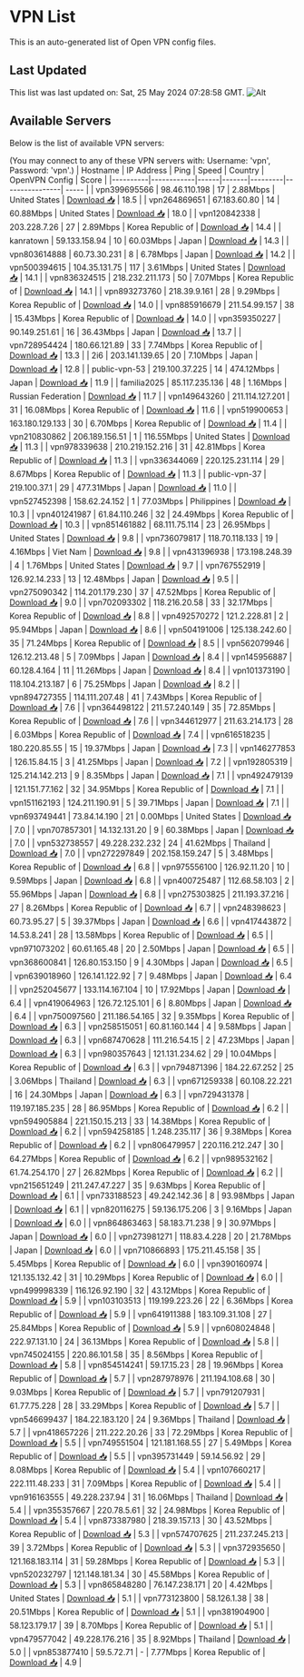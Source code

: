 # VPN List

This is an auto-generated list of Open VPN config files.

## Last Updated

This list was last updated on: Sat, 25 May 2024 07:28:58 GMT.
![Alt](https://repobeats.axiom.co/api/embed/186b98318ef1479477931607c1ad7d823f12451f.svg "Repobeats analytics image")

## Available Servers

Below is the list of available VPN servers:

(You may connect to any of these VPN servers with: Username: 'vpn', Password: 'vpn'.)
| Hostname | IP Address | Ping | Speed | Country | OpenVPN Config | Score |
|----------|------------|------|-------|---------|----------------| ----- |
| vpn399695566 | 98.46.110.198 | 17 | 2.88Mbps | United States | [Download 📥](./configs/server_0_US.ovpn) | 18.5 |
| vpn264869651 | 67.183.60.80 | 14 | 60.88Mbps | United States | [Download 📥](./configs/server_1_US.ovpn) | 18.0 |
| vpn120842338 | 203.228.7.26 | 27 | 2.89Mbps | Korea Republic of | [Download 📥](./configs/server_2_KR.ovpn) | 14.4 |
| kanratown | 59.133.158.94 | 10 | 60.03Mbps | Japan | [Download 📥](./configs/server_3_JP.ovpn) | 14.3 |
| vpn803614888 | 60.73.30.231 | 8 | 6.78Mbps | Japan | [Download 📥](./configs/server_4_JP.ovpn) | 14.2 |
| vpn500394615 | 104.35.131.75 | 117 | 3.61Mbps | United States | [Download 📥](./configs/server_5_US.ovpn) | 14.1 |
| vpn836324515 | 218.232.211.173 | 50 | 7.07Mbps | Korea Republic of | [Download 📥](./configs/server_6_KR.ovpn) | 14.1 |
| vpn893273760 | 218.39.9.161 | 28 | 9.29Mbps | Korea Republic of | [Download 📥](./configs/server_7_KR.ovpn) | 14.0 |
| vpn885916679 | 211.54.99.157 | 38 | 15.43Mbps | Korea Republic of | [Download 📥](./configs/server_8_KR.ovpn) | 14.0 |
| vpn359350227 | 90.149.251.61 | 16 | 36.43Mbps | Japan | [Download 📥](./configs/server_9_JP.ovpn) | 13.7 |
| vpn728954424 | 180.66.121.89 | 33 | 7.74Mbps | Korea Republic of | [Download 📥](./configs/server_10_KR.ovpn) | 13.3 |
| 2i6 | 203.141.139.65 | 20 | 7.10Mbps | Japan | [Download 📥](./configs/server_11_JP.ovpn) | 12.8 |
| public-vpn-53 | 219.100.37.225 | 14 | 474.12Mbps | Japan | [Download 📥](./configs/server_12_JP.ovpn) | 11.9 |
| familia2025 | 85.117.235.136 | 48 | 1.16Mbps | Russian Federation | [Download 📥](./configs/server_13_RU.ovpn) | 11.7 |
| vpn149643260 | 211.114.127.201 | 31 | 16.08Mbps | Korea Republic of | [Download 📥](./configs/server_14_KR.ovpn) | 11.6 |
| vpn519900653 | 163.180.129.133 | 30 | 6.70Mbps | Korea Republic of | [Download 📥](./configs/server_15_KR.ovpn) | 11.4 |
| vpn210830862 | 206.189.156.51 | 1 | 116.55Mbps | United States | [Download 📥](./configs/server_16_US.ovpn) | 11.3 |
| vpn978339638 | 210.219.152.216 | 31 | 42.81Mbps | Korea Republic of | [Download 📥](./configs/server_17_KR.ovpn) | 11.3 |
| vpn336344069 | 220.125.231.114 | 29 | 8.67Mbps | Korea Republic of | [Download 📥](./configs/server_18_KR.ovpn) | 11.3 |
| public-vpn-37 | 219.100.37.1 | 29 | 477.31Mbps | Japan | [Download 📥](./configs/server_19_JP.ovpn) | 11.0 |
| vpn527452398 | 158.62.24.152 | 1 | 77.03Mbps | Philippines | [Download 📥](./configs/server_20_PH.ovpn) | 10.3 |
| vpn401241987 | 61.84.110.246 | 32 | 24.49Mbps | Korea Republic of | [Download 📥](./configs/server_21_KR.ovpn) | 10.3 |
| vpn851461882 | 68.111.75.114 | 23 | 26.95Mbps | United States | [Download 📥](./configs/server_22_US.ovpn) | 9.8 |
| vpn736079817 | 118.70.118.133 | 19 | 4.16Mbps | Viet Nam | [Download 📥](./configs/server_23_VN.ovpn) | 9.8 |
| vpn431396938 | 173.198.248.39 | 4 | 1.76Mbps | United States | [Download 📥](./configs/server_24_US.ovpn) | 9.7 |
| vpn767552919 | 126.92.14.233 | 13 | 12.48Mbps | Japan | [Download 📥](./configs/server_25_JP.ovpn) | 9.5 |
| vpn275090342 | 114.201.179.230 | 37 | 47.52Mbps | Korea Republic of | [Download 📥](./configs/server_26_KR.ovpn) | 9.0 |
| vpn702093302 | 118.216.20.58 | 33 | 32.17Mbps | Korea Republic of | [Download 📥](./configs/server_27_KR.ovpn) | 8.8 |
| vpn492570272 | 121.2.228.81 | 2 | 95.94Mbps | Japan | [Download 📥](./configs/server_28_JP.ovpn) | 8.6 |
| vpn504191006 | 125.138.242.60 | 35 | 71.24Mbps | Korea Republic of | [Download 📥](./configs/server_29_KR.ovpn) | 8.5 |
| vpn562079946 | 126.12.213.48 | 5 | 7.09Mbps | Japan | [Download 📥](./configs/server_30_JP.ovpn) | 8.4 |
| vpn145956887 | 60.128.4.164 | 11 | 11.26Mbps | Japan | [Download 📥](./configs/server_31_JP.ovpn) | 8.4 |
| vpn101373190 | 118.104.213.187 | 6 | 75.25Mbps | Japan | [Download 📥](./configs/server_32_JP.ovpn) | 8.2 |
| vpn894727355 | 114.111.207.48 | 41 | 7.43Mbps | Korea Republic of | [Download 📥](./configs/server_33_KR.ovpn) | 7.6 |
| vpn364498122 | 211.57.240.149 | 35 | 72.85Mbps | Korea Republic of | [Download 📥](./configs/server_34_KR.ovpn) | 7.6 |
| vpn344612977 | 211.63.214.173 | 28 | 6.03Mbps | Korea Republic of | [Download 📥](./configs/server_35_KR.ovpn) | 7.4 |
| vpn616518235 | 180.220.85.55 | 15 | 19.37Mbps | Japan | [Download 📥](./configs/server_36_JP.ovpn) | 7.3 |
| vpn146277853 | 126.15.84.15 | 3 | 41.25Mbps | Japan | [Download 📥](./configs/server_37_JP.ovpn) | 7.2 |
| vpn192805319 | 125.214.142.213 | 9 | 8.35Mbps | Japan | [Download 📥](./configs/server_38_JP.ovpn) | 7.1 |
| vpn492479139 | 121.151.77.162 | 32 | 34.95Mbps | Korea Republic of | [Download 📥](./configs/server_39_KR.ovpn) | 7.1 |
| vpn151162193 | 124.211.190.91 | 5 | 39.71Mbps | Japan | [Download 📥](./configs/server_40_JP.ovpn) | 7.1 |
| vpn693749441 | 73.84.14.190 | 21 | 0.00Mbps | United States | [Download 📥](./configs/server_41_US.ovpn) | 7.0 |
| vpn707857301 | 14.132.131.20 | 9 | 60.38Mbps | Japan | [Download 📥](./configs/server_42_JP.ovpn) | 7.0 |
| vpn532738557 | 49.228.232.232 | 24 | 41.62Mbps | Thailand | [Download 📥](./configs/server_43_TH.ovpn) | 7.0 |
| vpn272297849 | 202.158.159.247 | 5 | 3.48Mbps | Korea Republic of | [Download 📥](./configs/server_44_KR.ovpn) | 6.8 |
| vpn975556100 | 126.92.11.20 | 10 | 9.59Mbps | Japan | [Download 📥](./configs/server_45_JP.ovpn) | 6.8 |
| vpn400725487 | 112.68.58.103 | 2 | 55.96Mbps | Japan | [Download 📥](./configs/server_46_JP.ovpn) | 6.8 |
| vpn275303825 | 211.193.37.216 | 27 | 8.26Mbps | Korea Republic of | [Download 📥](./configs/server_47_KR.ovpn) | 6.7 |
| vpn248398623 | 60.73.95.27 | 5 | 39.37Mbps | Japan | [Download 📥](./configs/server_48_JP.ovpn) | 6.6 |
| vpn417443872 | 14.53.8.241 | 28 | 13.58Mbps | Korea Republic of | [Download 📥](./configs/server_49_KR.ovpn) | 6.5 |
| vpn971073202 | 60.61.165.48 | 20 | 2.50Mbps | Japan | [Download 📥](./configs/server_50_JP.ovpn) | 6.5 |
| vpn368600841 | 126.80.153.150 | 9 | 4.30Mbps | Japan | [Download 📥](./configs/server_51_JP.ovpn) | 6.5 |
| vpn639018960 | 126.141.122.92 | 7 | 9.48Mbps | Japan | [Download 📥](./configs/server_52_JP.ovpn) | 6.4 |
| vpn252045677 | 133.114.167.104 | 10 | 17.92Mbps | Japan | [Download 📥](./configs/server_53_JP.ovpn) | 6.4 |
| vpn419064963 | 126.72.125.101 | 6 | 8.80Mbps | Japan | [Download 📥](./configs/server_54_JP.ovpn) | 6.4 |
| vpn750097560 | 211.186.54.165 | 32 | 9.35Mbps | Korea Republic of | [Download 📥](./configs/server_55_KR.ovpn) | 6.3 |
| vpn258515051 | 60.81.160.144 | 4 | 9.58Mbps | Japan | [Download 📥](./configs/server_56_JP.ovpn) | 6.3 |
| vpn687470628 | 111.216.54.15 | 2 | 47.23Mbps | Japan | [Download 📥](./configs/server_57_JP.ovpn) | 6.3 |
| vpn980357643 | 121.131.234.62 | 29 | 10.04Mbps | Korea Republic of | [Download 📥](./configs/server_58_KR.ovpn) | 6.3 |
| vpn794871396 | 184.22.67.252 | 25 | 3.06Mbps | Thailand | [Download 📥](./configs/server_59_TH.ovpn) | 6.3 |
| vpn671259338 | 60.108.22.221 | 16 | 24.30Mbps | Japan | [Download 📥](./configs/server_60_JP.ovpn) | 6.3 |
| vpn729431378 | 119.197.185.235 | 28 | 86.95Mbps | Korea Republic of | [Download 📥](./configs/server_61_KR.ovpn) | 6.2 |
| vpn594905884 | 221.150.15.213 | 33 | 14.38Mbps | Korea Republic of | [Download 📥](./configs/server_62_KR.ovpn) | 6.2 |
| vpn594258185 | 1.248.235.117 | 36 | 9.38Mbps | Korea Republic of | [Download 📥](./configs/server_63_KR.ovpn) | 6.2 |
| vpn806479957 | 220.116.212.247 | 30 | 64.27Mbps | Korea Republic of | [Download 📥](./configs/server_64_KR.ovpn) | 6.2 |
| vpn989532162 | 61.74.254.170 | 27 | 26.82Mbps | Korea Republic of | [Download 📥](./configs/server_65_KR.ovpn) | 6.2 |
| vpn215651249 | 211.247.47.227 | 35 | 9.63Mbps | Korea Republic of | [Download 📥](./configs/server_66_KR.ovpn) | 6.1 |
| vpn733188523 | 49.242.142.36 | 8 | 93.98Mbps | Japan | [Download 📥](./configs/server_67_JP.ovpn) | 6.1 |
| vpn820116275 | 59.136.175.206 | 3 | 9.16Mbps | Japan | [Download 📥](./configs/server_68_JP.ovpn) | 6.0 |
| vpn864863463 | 58.183.71.238 | 9 | 30.97Mbps | Japan | [Download 📥](./configs/server_69_JP.ovpn) | 6.0 |
| vpn273981271 | 118.83.4.228 | 20 | 21.78Mbps | Japan | [Download 📥](./configs/server_70_JP.ovpn) | 6.0 |
| vpn710866893 | 175.211.45.158 | 35 | 5.45Mbps | Korea Republic of | [Download 📥](./configs/server_71_KR.ovpn) | 6.0 |
| vpn390160974 | 121.135.132.42 | 31 | 10.29Mbps | Korea Republic of | [Download 📥](./configs/server_72_KR.ovpn) | 6.0 |
| vpn499998339 | 116.126.92.190 | 32 | 43.12Mbps | Korea Republic of | [Download 📥](./configs/server_73_KR.ovpn) | 5.9 |
| vpn103103513 | 119.199.223.26 | 22 | 6.36Mbps | Korea Republic of | [Download 📥](./configs/server_74_KR.ovpn) | 5.9 |
| vpn641911388 | 183.109.31.108 | 27 | 25.84Mbps | Korea Republic of | [Download 📥](./configs/server_75_KR.ovpn) | 5.9 |
| vpn608024848 | 222.97.131.10 | 24 | 36.13Mbps | Korea Republic of | [Download 📥](./configs/server_76_KR.ovpn) | 5.8 |
| vpn745024155 | 220.86.101.58 | 35 | 8.56Mbps | Korea Republic of | [Download 📥](./configs/server_77_KR.ovpn) | 5.8 |
| vpn854514241 | 59.17.15.23 | 28 | 19.96Mbps | Korea Republic of | [Download 📥](./configs/server_78_KR.ovpn) | 5.7 |
| vpn287978976 | 211.194.108.68 | 30 | 9.03Mbps | Korea Republic of | [Download 📥](./configs/server_79_KR.ovpn) | 5.7 |
| vpn791207931 | 61.77.75.228 | 28 | 33.29Mbps | Korea Republic of | [Download 📥](./configs/server_80_KR.ovpn) | 5.7 |
| vpn546699437 | 184.22.183.120 | 24 | 9.36Mbps | Thailand | [Download 📥](./configs/server_81_TH.ovpn) | 5.7 |
| vpn418657226 | 211.222.20.26 | 33 | 72.29Mbps | Korea Republic of | [Download 📥](./configs/server_82_KR.ovpn) | 5.5 |
| vpn749551504 | 121.181.168.55 | 27 | 5.49Mbps | Korea Republic of | [Download 📥](./configs/server_83_KR.ovpn) | 5.5 |
| vpn395731449 | 59.14.56.92 | 29 | 8.08Mbps | Korea Republic of | [Download 📥](./configs/server_84_KR.ovpn) | 5.4 |
| vpn107660217 | 222.111.48.233 | 31 | 7.09Mbps | Korea Republic of | [Download 📥](./configs/server_85_KR.ovpn) | 5.4 |
| vpn916163555 | 49.228.237.94 | 31 | 16.06Mbps | Thailand | [Download 📥](./configs/server_86_TH.ovpn) | 5.4 |
| vpn355357667 | 220.78.5.61 | 32 | 24.98Mbps | Korea Republic of | [Download 📥](./configs/server_87_KR.ovpn) | 5.4 |
| vpn873387980 | 218.39.157.13 | 30 | 43.52Mbps | Korea Republic of | [Download 📥](./configs/server_88_KR.ovpn) | 5.3 |
| vpn574707625 | 211.237.245.213 | 39 | 3.72Mbps | Korea Republic of | [Download 📥](./configs/server_89_KR.ovpn) | 5.3 |
| vpn372935650 | 121.168.183.114 | 31 | 59.28Mbps | Korea Republic of | [Download 📥](./configs/server_90_KR.ovpn) | 5.3 |
| vpn520232797 | 121.148.181.34 | 30 | 45.58Mbps | Korea Republic of | [Download 📥](./configs/server_91_KR.ovpn) | 5.3 |
| vpn865848280 | 76.147.238.171 | 20 | 4.42Mbps | United States | [Download 📥](./configs/server_92_US.ovpn) | 5.1 |
| vpn773123800 | 58.126.1.38 | 38 | 20.51Mbps | Korea Republic of | [Download 📥](./configs/server_93_KR.ovpn) | 5.1 |
| vpn381904900 | 58.123.179.17 | 39 | 8.70Mbps | Korea Republic of | [Download 📥](./configs/server_94_KR.ovpn) | 5.1 |
| vpn479577042 | 49.228.176.216 | 35 | 8.92Mbps | Thailand | [Download 📥](./configs/server_95_TH.ovpn) | 5.0 |
| vpn853877410 | 59.5.72.71 | - | 7.77Mbps | Korea Republic of | [Download 📥](./configs/server_96_KR.ovpn) | 4.9 |
